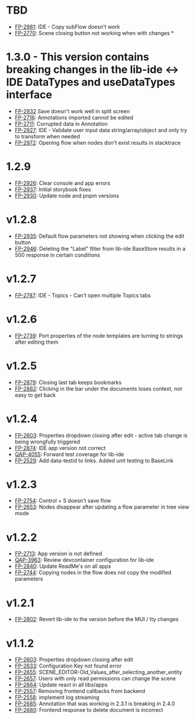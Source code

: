 # TBD

- [FP-2981](https://movai.atlassian.net/browse/FP-2981): IDE - Copy subFlow doesn't work
- [FP-2770](https://movai.atlassian.net/browse/FP-2770): Scene closing button not working when with changes *

# 1.3.0 - This version contains breaking changes in the lib-ide <-> IDE DataTypes and useDataTypes interface

- [FP-2932](https://movai.atlassian.net/browse/FP-2932) Save doesn't work well in split screen
- [FP-2716](https://movai.atlassian.net/browse/FP-2716): Annotations imported cannot be edited
- [FP-2711](https://movai.atlassian.net/browse/FP-2711): Corrupted data in Annotation
- [FP-2927](https://movai.atlassian.net/browse/FP-2927): IDE - Validate user input data string/array/object and only try to transform when needed
- [FP-2972](https://movai.atlassian.net/browse/FP-2972): Opening flow when nodes don't exist results in stacktrace

# 1.2.9

- [FP-2926](https://movai.atlassian.net/browse/FP-2926): Clear console and app errors
- [FP-2937](https://movai.atlassian.net/browse/FP-2937): Initial storybook fixes
- [FP-2930](https://movai.atlassian.net/browse/FP-2930): Update node and pnpm versions

# v1.2.8

- [FP-2935](https://movai.atlassian.net/browse/FP-2935): Default flow parameters not showing when clicking the edit button
- [FP-2946](https://movai.atlassian.net/browse/FP-2946): Deleting the "Label" filter from lib-ide BaseStore results in a 500 response in certain conditions

# v1.2.7

- [FP-2787](https://movai.atlassian.net/browse/FP-2787): IDE - Topics - Can't open multiple Topics tabs

# v1.2.6

- [FP-2739](https://movai.atlassian.net/browse/FP-2739): Port properties of the node templates are turning to strings after editing them

# v1.2.5

- [FP-2879](https://movai.atlassian.net/browse/FP-2879): Closing last tab keeps bookmarks
- [FP-2882](https://movai.atlassian.net/browse/FP-2882): Clicking in the bar under the documents loses context, not easy to get back

# v1.2.4

- [FP-2603](https://movai.atlassian.net/browse/FP-2603): Properties dropdown closing after edit - active tab change is being wrongfully triggered
- [FP-2874](https://movai.atlassian.net/browse/FP-2874): IDE app version not correct
- [QAP-4055](https://movai.atlassian.net/browse/QAP-4055): Forward test coverage for lib-ide
- [FP-2529](https://movai.atlassian.net/browse/FP-2529): Add data-testid to links. Added unit testing to BaseLink

# v1.2.3

- [FP-2754](https://movai.atlassian.net/browse/FP-2754): Control + S doesn't save flow
- [FP-2653](https://movai.atlassian.net/browse/FP-2653): Nodes disappear after updating a flow parameter in tree view mode

# v1.2.2

- [FP-2713](https://movai.atlassian.net/browse/FP-2713): App version is not defined
- [QAP-3963](https://movai.atlassian.net/browse/QAP-3963): Review devcontainer configuration for lib-ide
- [FP-2840](https://movai.atlassian.net/browse/FP-2840): Update ReadMe's on all apps
- [FP-2744](https://movai.atlassian.net/browse/FP-2744): Copying nodes in the flow does not copy the modified parameters

# v1.2.1

- [FP-2802](https://movai.atlassian.net/browse/FP-2802): Revert lib-ide to the version before the MUI / tty changes

# v1.1.2

- [FP-2603](https://movai.atlassian.net/browse/FP-2603): Properties dropdown closing after edit
- [FP-2633](https://movai.atlassian.net/browse/FP-2633): Configuration Key not found error
- [FP-2655](https://movai.atlassian.net/browse/FP-2655): SCENE_EDITOR-Old_Values_after_selecting_another_entity
- [FP-2657](https://movai.atlassian.net/browse/FP-2657): Users with only read permissions can change the scene
- [FP-2664](https://movai.atlassian.net/browse/FP-2664): Update react in all libs/apps
- [FP-2557](https://movai.atlassian.net/browse/FP-2557): Removing frontend callbacks from backend
- [FP-2558](https://movai.atlassian.net/browse/FP-2558): implement log streaming
- [FP-2685](https://movai.atlassian.net/browse/FP-2685): Annotation that was working in 2.3.1 is breaking in 2.4.0
- [FP-2680](https://movai.atlassian.net/browse/FP-2680): Frontend response to delete document is incorrect
